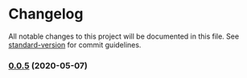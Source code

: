 # Changelog

All notable changes to this project will be documented in this file. See [standard-version](https://github.com/conventional-changelog/standard-version) for commit guidelines.

### [0.0.5](https://github.com/dacejs/create-dace-app/compare/v0.0.2...v0.0.5) (2020-05-07)
